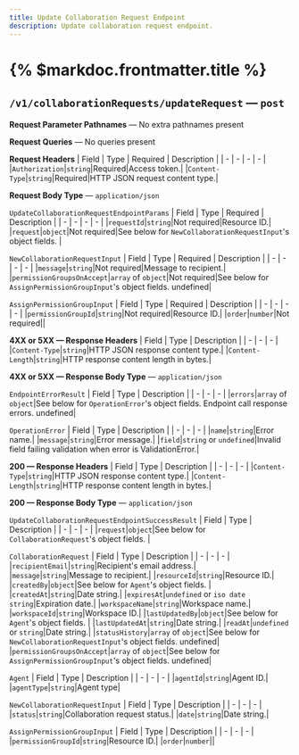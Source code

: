```yaml
---
title: Update Collaboration Request Endpoint
description: Update collaboration request endpoint.
---
```


# {% $markdoc.frontmatter.title %}
## `/v1/collaborationRequests/updateRequest` — `post`
**Request Parameter Pathnames** — No extra pathnames present

**Request Queries** — No queries present

**Request Headers**
| Field | Type | Required | Description |
| - | - | - | - |
|`Authorization`|`string`|Required|Access token.|
|`Content-Type`|`string`|Required|HTTP JSON request content type.|

**Request Body Type** — `application/json`

`UpdateCollaborationRequestEndpointParams`
| Field | Type | Required | Description |
| - | - | - | - |
|`requestId`|`string`|Not required|Resource ID.|
|`request`|`object`|Not required|See below for `NewCollaborationRequestInput`'s object fields. |

`NewCollaborationRequestInput`
| Field | Type | Required | Description |
| - | - | - | - |
|`message`|`string`|Not required|Message to recipient.|
|`permissionGroupsOnAccept`|`array` of `object`|Not required|See below for `AssignPermissionGroupInput`'s object fields.  undefined|

`AssignPermissionGroupInput`
| Field | Type | Required | Description |
| - | - | - | - |
|`permissionGroupId`|`string`|Not required|Resource ID.|
|`order`|`number`|Not required||

**4XX or 5XX  —  Response Headers**
| Field | Type | Description |
| - | - | - |
|`Content-Type`|`string`|HTTP JSON response content type.|
|`Content-Length`|`string`|HTTP response content length in bytes.|

**4XX or 5XX  —  Response Body Type** — `application/json`

`EndpointErrorResult`
| Field | Type | Description |
| - | - | - |
|`errors`|`array` of `object`|See below for `OperationError`'s object fields. Endpoint call response errors. undefined|

`OperationError`
| Field | Type | Description |
| - | - | - |
|`name`|`string`|Error name.|
|`message`|`string`|Error message.|
|`field`|`string` or `undefined`|Invalid field failing validation when error is ValidationError.|

**200  —  Response Headers**
| Field | Type | Description |
| - | - | - |
|`Content-Type`|`string`|HTTP JSON response content type.|
|`Content-Length`|`string`|HTTP response content length in bytes.|

**200  —  Response Body Type** — `application/json`

`UpdateCollaborationRequestEndpointSuccessResult`
| Field | Type | Description |
| - | - | - |
|`request`|`object`|See below for `CollaborationRequest`'s object fields. |

`CollaborationRequest`
| Field | Type | Description |
| - | - | - |
|`recipientEmail`|`string`|Recipient's email address.|
|`message`|`string`|Message to recipient.|
|`resourceId`|`string`|Resource ID.|
|`createdBy`|`object`|See below for `Agent`'s object fields. |
|`createdAt`|`string`|Date string.|
|`expiresAt`|`undefined` or `iso date string`|Expiration date.|
|`workspaceName`|`string`|Workspace name.|
|`workspaceId`|`string`|Workspace ID.|
|`lastUpdatedBy`|`object`|See below for `Agent`'s object fields. |
|`lastUpdatedAt`|`string`|Date string.|
|`readAt`|`undefined` or `string`|Date string.|
|`statusHistory`|`array` of `object`|See below for `NewCollaborationRequestInput`'s object fields.  undefined|
|`permissionGroupsOnAccept`|`array` of `object`|See below for `AssignPermissionGroupInput`'s object fields.  undefined|

`Agent`
| Field | Type | Description |
| - | - | - |
|`agentId`|`string`|Agent ID.|
|`agentType`|`string`|Agent type|

`NewCollaborationRequestInput`
| Field | Type | Description |
| - | - | - |
|`status`|`string`|Collaboration request status.|
|`date`|`string`|Date string.|

`AssignPermissionGroupInput`
| Field | Type | Description |
| - | - | - |
|`permissionGroupId`|`string`|Resource ID.|
|`order`|`number`||


